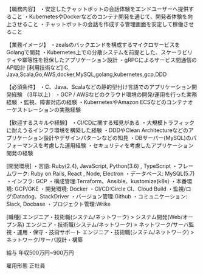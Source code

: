 【職務内容】
・安定したチャットボットの会話体験をエンドユーザーへ提供すること
・KubernetesやDockerなどのコンテナ開発を通じて、開発者体験を向上させること
・チャットボットの会話を作成する管理画面を安定して稼働させること

【業務イメージ】
・zealsのバックエンドを構成するマイクロサービスをGolangで開発
・Kubernetes上での分散システムを前提とした、スケーラビリティや冪等性を担保したアプリケーション設計
・gRPCによるサービス間通信のAPI設計
[利用技術など]
C, Java,Scala,Go,AWS,docker,MySQL,golang,kubernetes,gcp,DDD

【必須条件】
・C、Java、Scalaなどの静的型付け言語でのアプリケーション開発経験 （3年以上）
・GCP / AWSなどのクラウド環境の開発/運用を行った実務経験
・監視、障害対応の経験
・KubernetesやAmazon ECSなどのコンテナオーケストレーションの実務経験

【歓迎するスキルや経験】
・CI/CDに関する知見がある
・大規模トラフィックに耐えうるインフラ環境を構築した経験
・DDDやClean Architectureなどのアプリケーション設計やデザインパターンなどの知見
・DBサーバー(MySQL)のパフォーマンスを考慮した運用経験
・セキュリティを考慮したアプリケーション開発の経験


[開発環境]
・言語: Ruby(2.4), JavaScript, Python(3.6) , TypeScript
・フレームワーク: Ruby on Rails, React , Node, Electron
・データベース: MySQL(5.7)
・インフラ: GCP
・構成管理:Terraform、Ansible、kustomize(k8s)
・本番環境: GCP/GKE
・開発環境: Docker
・CI/CD:Circle CI、Cloud Build
・監視/ログ:Datadog、StackDriver
・バージョン管理:Github
・コミュニケーション: Slack,  Docbase
・プロジェクト管理:Wrike

[職種]
エンジニア・技術職(システム/ネットワーク) > システム開発(Web/オープン系)
エンジニア・技術職(システム/ネットワーク) > ネットワーク/サーバ監視・運用・保守・技術サポート
エンジニア・技術職(システム/ネットワーク) > ネットワーク/サーバ設計・構築

給与 年収500万円~900万円

雇用形態 正社員
